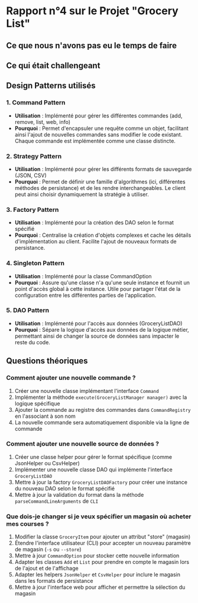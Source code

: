# Rapport n°4 sur le Projet "Grocery List"

## Ce que nous n'avons pas eu le temps de faire



## Ce qui était challengeant



## Design Patterns utilisés

### 1. Command Pattern
- **Utilisation** : Implémenté pour gérer les différentes commandes (add, remove, list, web, info)
- **Pourquoi** : Permet d'encapsuler une requête comme un objet, facilitant ainsi l'ajout de nouvelles commandes sans modifier le code existant. Chaque commande est implémentée comme une classe distincte.

### 2. Strategy Pattern
- **Utilisation** : Implémenté pour gérer les différents formats de sauvegarde (JSON, CSV)
- **Pourquoi** : Permet de définir une famille d'algorithmes (ici, différentes méthodes de persistance) et de les rendre interchangeables. Le client peut ainsi choisir dynamiquement la stratégie à utiliser.

### 3. Factory Pattern
- **Utilisation** : Implémenté pour la création des DAO selon le format spécifié
- **Pourquoi** : Centralise la création d'objets complexes et cache les détails d'implémentation au client. Facilite l'ajout de nouveaux formats de persistance.

### 4. Singleton Pattern
- **Utilisation** : Implémenté pour la classe CommandOption
- **Pourquoi** : Assure qu'une classe n'a qu'une seule instance et fournit un point d'accès global à cette instance. Utile pour partager l'état de la configuration entre les différentes parties de l'application.

### 5. DAO Pattern
- **Utilisation** : Implémenté pour l'accès aux données (GroceryListDAO)
- **Pourquoi** : Sépare la logique d'accès aux données de la logique métier, permettant ainsi de changer la source de données sans impacter le reste du code.

## Questions théoriques

### Comment ajouter une nouvelle commande ?
1. Créer une nouvelle classe implémentant l'interface `Command`
2. Implémenter la méthode `execute(GroceryListManager manager)` avec la logique spécifique
3. Ajouter la commande au registre des commandes dans `CommandRegistry` en l'associant à son nom
4. La nouvelle commande sera automatiquement disponible via la ligne de commande

### Comment ajouter une nouvelle source de données ?
1. Créer une classe helper pour gérer le format spécifique (comme JsonHelper ou CsvHelper)
2. Implémenter une nouvelle classe DAO qui implémente l'interface `GroceryListDAO`
3. Mettre à jour la factory `GroceryListDAOFactory` pour créer une instance du nouveau DAO selon le format spécifié
4. Mettre à jour la validation du format dans la méthode `parseCommandLineArguments` de `CLI`

### Que dois-je changer si je veux spécifier un magasin où acheter mes courses ?
1. Modifier la classe `GroceryItem` pour ajouter un attribut "store" (magasin)
2. Étendre l'interface utilisateur (CLI) pour accepter un nouveau paramètre de magasin (`-s` ou `--store`)
3. Mettre à jour `CommandOption` pour stocker cette nouvelle information
4. Adapter les classes `Add` et `List` pour prendre en compte le magasin lors de l'ajout et de l'affichage
5. Adapter les helpers `JsonHelper` et `CsvHelper` pour inclure le magasin dans les formats de persistance
6. Mettre à jour l'interface web pour afficher et permettre la sélection du magasin
